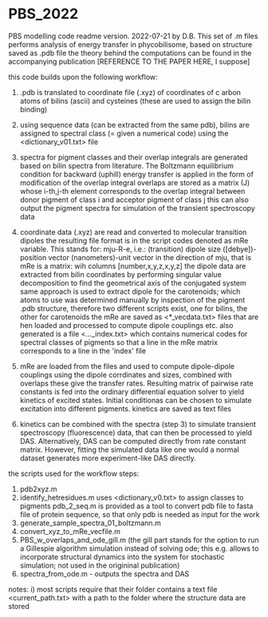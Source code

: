 # PBS_2022
PBS modelling code
readme version. 2022-07-21 by D.B.
This set of .m files performs analysis of energy transfer in
phycobilisome, based on structure saved as .pdb file
the theory behind the computations can be found in the accompanying publication
[REFERENCE TO THE PAPER HERE, I suppose]


this code builds upon the following workflow:
1. .pdb is translated to coordinate file (.xyz) of coordinates of c
arbon atoms of bilins (ascii) and cysteines (these are used to assign the bilin binding)

2. using sequence data (can be extracted from the same pdb), bilins are assigned to 
spectral class (= given a numerical code) using the <dictionary_v01.txt> file

3. spectra for pigment classes and their overlap integrals are generated based on bilin spectra from literature. The Boltzmann 
equilibrium condition for backward (uphill) energy transfer is applied in the form of modification of the overlap integral
overlaps are stored as a matrix (J) whose i-th,j-th element corresponds to the overlap integral between 
donor pigment of class i and acceptor pigment of class j
this can also output the pigment spectra for simulation of the transient spectroscopy data

4. coordinate data (.xyz) are read and converted to molecular transition dipoles
the resulting file format is in the script codes denoted as mRe variable. This stands for: mju-R-e, i.e.:
(transition) dipole size ([debye])-position vector (nanometers)-unit vector in the direction of mju, that is mRe is a matrix:
wih columns [number,x,y,z,x,y,z]
the dipole data are extracted from bilin coordinates by performing singular value decomposition
to find the geometrical axis of the conjugated system
same approach is used to extract dipole for the carotenoids; which atoms to use was determined manually by inspection of the pigment 
.pdb structure, therefore two different scripts exist, one for bilins, the other for carotenoids
the mRe are saved as <*_vecdata.txt> files that are hen loaded and processed to compute dipole couplings etc.
also generated is a file <..._index.txt> which contains numerical codes for spectral classes of pigments
so that a line in the mRe matrix corresponds to a line in the 'index' file

5. mRe are loaded from the files and used to compute dipole-dipole couplings using the dipole corrdinates and sizes, combined with 
overlaps these give the transfer rates. Resulting matrix of pairwise rate constants is fed into the ordinary differential equation 
solver to yield kinetics of excited states. Initial conditionas can be chosen to simulate  excitation into different pigments.
kinetics are saved as text files

6. kinetics can be combined with the spectra (step 3) to simulate transient spectroscopy (fluorescence) data, that can then be 
processed to yield DAS. Alternatively, DAS can be computed directly from rate constant matrix. However, fitting the simulated data 
like one would a normal dataset generates more experiment-like DAS directly.  

the scripts used for the workflow steps:
1. pdb2xyz.m
2. identify_hetresidues.m uses <dictionary_v0.txt> to assign classes to pigments
pdb_2_seq.m is provided as a tool to convert pdb file to fasta file of protein sequence, so that only pdb is needed as input for the 
work
3. generate_sample_spectra_01_boltzmann.m
4. convert_xyz_to_mRe_vecfile.m
5. PBS_w_overlaps_and_ode_gill.m 
(the gill part stands for the option to run a Gillespie algorithm simulation instead of solving ode; this e.g. allows to incorporate
structural dynamics into the system for stochastic simulation; not used in the origininal publication)
6. spectra_from_ode.m - outputs the spectra and DAS

notes:
i) most scripts require that their folder contains a text file <current_path.txt> with a path to the folder where the structure data are stored


